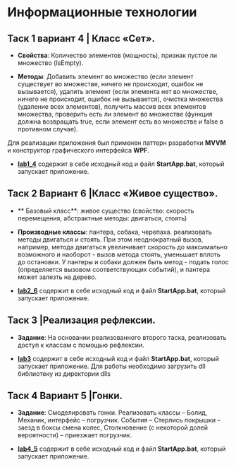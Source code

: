 # Информационные технологии

## Таск 1 вариант 4 | Класс «Сет».
* **Свойства**: Количество элементов (мощность), признак пустое ли множество (IsEmpty). 

* **Методы**: Добавить элемент во множество (если элемент существует во множестве, ничего не происходит, ошибок не вызывается), удалить элемент (если элемента нет во множестве, ничего не происходит, ошибок не вызывается), очистка множества (удаление всех элементов), получить массив всех элементов множества, проверить есть ли элемент во множестве (функция должна возвращать true, если элемент есть во множестве и false в противном случае).

Для реализации приложения был применен паттерн разработки **MVVM** и конструктор графического интерфейса **WPF**.

* [**lab1_4**](https://github.com/DanyaKalashnikov/IT.Labs/tree/main/lab1_4) содержит в себе исходный код и файл **StartApp.bat**, который запускает приложение.

## Таск 2 Вариант 6 |Класс «Живое существо».
* ** Базовый класс**: живое существо (свойство: скорость перемещения, абстрактные методы: двигаться, стоять)

* **Производные классы**: пантера, собака, черепаха. реализовать методы двигаться и стоять. При этом неоднократный вызов, например, метода двигаться увеличивает скорость до максимально возможного и наоборот - вызов метода стоять, уменьшает вплоть до остановки. У пантеры и собаки должен быть метод - подать голос (определяется вызовом соответствующих событий), и пантера может залезть на дерево.

* [**lab2_6**](https://github.com/DanyaKalashnikov/IT.Labs/tree/main/lab2_6) содержит в себе исходный код и файл **StartApp.bat**, который запускает приложение.

## Таск 3 |Реализация рефлексии.
* **Задание**: На основании реализованного второго таска, реализовать доступ к классам с помощью рефлексии.

* [**lab3**](https://github.com/DanyaKalashnikov/IT.Labs/tree/main/lab3) содержит в себе исходный код и файл **StartApp.bat**, который запускает приложение. Для работы необходимо загрузить dll  библиотеку из директории dlls

## Таск 4 Вариант 5 |Гонки.
* **Задание**: Смоделировать гонки. Реализовать классы – Болид, Механик, интерфейс – погрузчик. События – Стерлись покрышки – заезд в боксы смена колес, Столкновение (с некоторой долей вероятности) – приезжает погрузчик.

* [**lab4_5**](https://github.com/DanyaKalashnikov/IT.Labs/tree/main/lab4_5) содержит в себе исходный код и файл **StartApp.bat**, который запускает приложение.